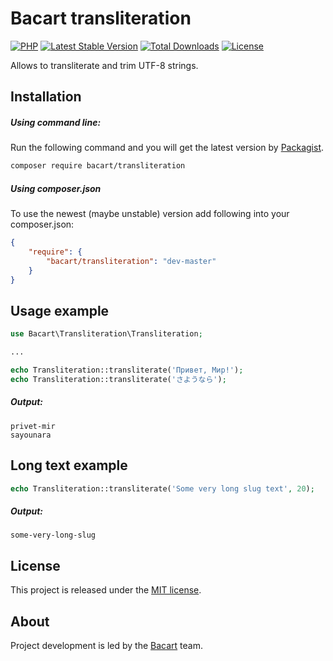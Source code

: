 Bacart transliteration
======================
[![PHP](https://img.shields.io/badge/php-%5E7.1-blue.svg)](https://img.shields.io/badge/php-%5E7.1-blue.svg)
[![Latest Stable Version](https://poser.pugx.org/bacart/transliteration/v/stable.png)](https://packagist.org/packages/bacart/transliteration)
[![Total Downloads](https://poser.pugx.org/bacart/transliteration/downloads.svg)](https://packagist.org/packages/bacart/transliteration)
[![License](https://poser.pugx.org/bacart/transliteration/license.svg)](https://packagist.org/packages/bacart/transliteration)

Allows to transliterate and trim UTF-8 strings. 

Installation
------------
##### Using command line:
Run the following command and you will get the latest version by [Packagist][1].

```bash
composer require bacart/transliteration
```

##### Using composer.json
To use the newest (maybe unstable) version add following into your composer.json:

```json
{
    "require": {
        "bacart/transliteration": "dev-master"
    }
}
```
Usage example
-------------
```php
use Bacart\Transliteration\Transliteration;

...

echo Transliteration::transliterate('Привет, Мир!');
echo Transliteration::transliterate('さようなら');
```

##### Output:
```
privet-mir
sayounara
```

Long text example
-----------------
```php
echo Transliteration::transliterate('Some very long slug text', 20);
```
##### Output:
`some-very-long-slug`

License
-------
This project is released under the [MIT license](LICENSE).

About
-----
Project development is led by the [Bacart][2] team.

[1]: https://packagist.org/packages/bacart/transliteration
[2]: https://github.com/bacart

